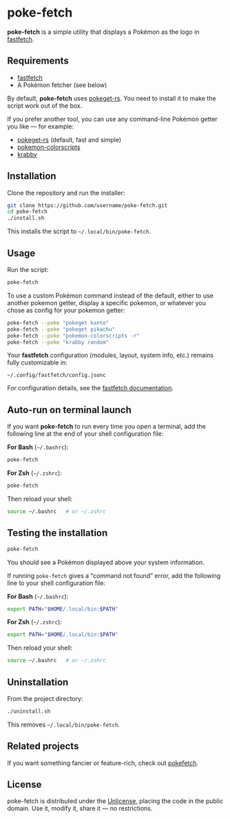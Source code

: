 # poke-fetch

**poke-fetch** is a simple utility that displays a Pokémon as the logo in [fastfetch](https://github.com/fastfetch-cli/fastfetch).


## Requirements

* [fastfetch](https://github.com/fastfetch-cli/fastfetch)
* A Pokémon fetcher (see below)

By default, **poke-fetch** uses [pokeget-rs](https://github.com/flochtililoch/pokeget-rs).
You need to install it to make the script work out of the box.

If you prefer another tool, you can use any command-line Pokémon getter you like — for example:

* [pokeget-rs](https://github.com/flochtililoch/pokeget-rs) (default, fast and simple)
* [pokemon-colorscripts](https://gitlab.com/phoneybadger/pokemon-colorscripts)
* [krabby](https://github.com/joshiemoore/krabby)


## Installation

Clone the repository and run the installer:

```bash
git clone https://github.com/username/poke-fetch.git
cd poke-fetch
./install.sh
```

This installs the script to `~/.local/bin/poke-fetch`.



## Usage

Run the script:

```bash
poke-fetch
```

To use a custom Pokémon command instead of the default, either to use another pokemon getter, display a specific pokemon, or whatever you chose as config for your pokemon getter:

```bash
poke-fetch --poke "pokeget kanto"
poke-fetch --poke "pokeget pikachu"
poke-fetch --poke "pokemon-colorscripts -r"
poke-fetch --poke "krabby random"
```

Your **fastfetch** configuration (modules, layout, system info, etc.) remains fully customizable in:

```
~/.config/fastfetch/config.jsonc
```

For configuration details, see the [fastfetch documentation](https://github.com/fastfetch-cli/fastfetch#configuration).


## Auto-run on terminal launch

If you want **poke-fetch** to run every time you open a terminal, add the following line at the end of your shell configuration file:

**For Bash** (`~/.bashrc`):

```bash
poke-fetch
```

**For Zsh** (`~/.zshrc`):

```bash
poke-fetch
```

Then reload your shell:

```bash
source ~/.bashrc   # or ~/.zshrc
```


## Testing the installation

```bash
poke-fetch
```

You should see a Pokémon displayed above your system information.

If running `poke-fetch` gives a “command not found” error, add the following line to your shell configuration file:

**For Bash** (`~/.bashrc`):

```bash
export PATH="$HOME/.local/bin:$PATH"
```

**For Zsh** (`~/.zshrc`):

```bash
export PATH="$HOME/.local/bin:$PATH"
```

Then reload your shell:

```bash
source ~/.bashrc   # or ~/.zshrc
```


## Uninstallation

From the project directory:

```bash
./uninstall.sh
```

This removes `~/.local/bin/poke-fetch`.


## Related projects

If you want something fancier or feature-rich, check out [pokefetch](https://github.com/Discomanfulanito/pokefetch).


## License

poke-fetch is distributed under the [Unlicense](https://unlicense.org/), placing the code in the public domain.
Use it, modify it, share it — no restrictions.
